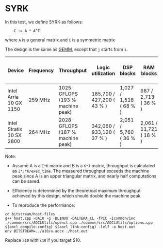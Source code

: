 # SYRK

In this test, we define SYRK as follows:

```
    C := A * A^T
```
where `A` is a general matrix and `C` is a symmetric matrix

The design is the same as [GEMM](../gemm/README.md), except that `j` starts from `i`.


| Device | Frequency | Throughput | Logic utilization | DSP blocks | RAM blocks | Efficiency | Matrix and vector Size | Device compiler |
| ------ | --------- | ---------- | ----------------- | ---------- | ---------- | -----------| ----------- | --------------- |
| Intel Arria 10 GX 1150 | 259 MHz | 1025 GFLOPS (193 % machine peak) | 185,700 / 427,200 ( 43 % ) | 1,027 / 1,518 ( 68 % ) | 987 / 2,713 ( 36 % ) | 96 % efficiency | A(4K,4K) * B(4K,4K)  | aoc 19.4.0 (on s001-n139) |
| Intel Stratix 10 SX 2800 | 264 MHz | 2028 GFLOPS (187 % machine peak) | 342,060 / 933,120 ( 37 % ) | 2,051 / 5,760 ( 36 % ) | 2,061 / 11,721 ( 18 % ) | 94 % efficiency | A(8K,8K) * B(8K,8K) | aoc 19.2.0 (on s005-n005) |

Note:
- Assume A is a `I*K` matrix and B is a `K*J` matrix, throughput is calculated as `I*J*K/exec_time`. The measured throughput exceeds the machine peak since A is an upper triangular matrix, and nearly half computations can be saved.
- Efficiency is determined by the theoretical maximum throughput achieved by this design, which should double the machine peak.

- To reproduce the performance:
```
cd bitstream/host-files
g++ host.cpp -DA10 -g -DLINUX -DALTERA_CL -fPIC -Icommon/inc ./common/src/AOCLUtils/opencl.cpp ./common/src/AOCLUtils/options.cpp $(aocl compile-config) $(aocl link-config) -lelf -o host.out
env BITSTREAM=../a10/a.aocx ./host.out
```
Replace `a10` with `s10` if you target S10.